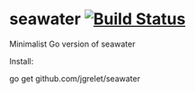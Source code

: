 # seawater   [![Build Status](https://travis-ci.com/jgrelet/seawater.svg?branch=master)](https://travis-ci.com/jgrelet/seawater)

Minimalist Go version of seawater

Install:

go get github.com/jgrelet/seawater
